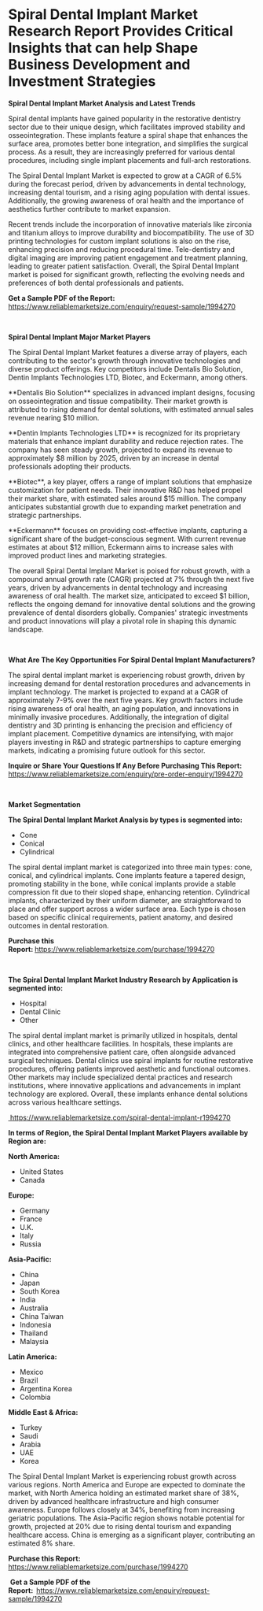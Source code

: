 <p><h1>Spiral Dental Implant Market Research Report Provides Critical Insights that can help Shape Business Development and Investment Strategies</h1></p><p><strong>Spiral Dental Implant Market Analysis and Latest Trends</strong></p>
<p><p>Spiral dental implants have gained popularity in the restorative dentistry sector due to their unique design, which facilitates improved stability and osseointegration. These implants feature a spiral shape that enhances the surface area, promotes better bone integration, and simplifies the surgical process. As a result, they are increasingly preferred for various dental procedures, including single implant placements and full-arch restorations.</p><p>The Spiral Dental Implant Market is expected to grow at a CAGR of 6.5% during the forecast period, driven by advancements in dental technology, increasing dental tourism, and a rising aging population with dental issues. Additionally, the growing awareness of oral health and the importance of aesthetics further contribute to market expansion. </p><p>Recent trends include the incorporation of innovative materials like zirconia and titanium alloys to improve durability and biocompatibility. The use of 3D printing technologies for custom implant solutions is also on the rise, enhancing precision and reducing procedural time. Tele-dentistry and digital imaging are improving patient engagement and treatment planning, leading to greater patient satisfaction. Overall, the Spiral Dental Implant market is poised for significant growth, reflecting the evolving needs and preferences of both dental professionals and patients.</p></p>
<p><strong>Get a Sample PDF of the Report:&nbsp;</strong> <a href="https://www.reliablemarketsize.com/enquiry/request-sample/1994270?utm_campaign=1991&utm_medium=2&utm_source=Github&utm_content=ia&utm_term=16042025&utm_id=spiral-dental-implant">https://www.reliablemarketsize.com/enquiry/request-sample/1994270</a></p>
<p>&nbsp;</p>
<p><strong>Spiral Dental Implant Major Market Players</strong></p>
<p><p>The Spiral Dental Implant Market features a diverse array of players, each contributing to the sector's growth through innovative technologies and diverse product offerings. Key competitors include Dentalis Bio Solution, Dentin Implants Technologies LTD, Biotec, and Eckermann, among others.</p><p>**Dentalis Bio Solution** specializes in advanced implant designs, focusing on osseointegration and tissue compatibility. Their market growth is attributed to rising demand for dental solutions, with estimated annual sales revenue nearing $10 million. </p><p>**Dentin Implants Technologies LTD** is recognized for its proprietary materials that enhance implant durability and reduce rejection rates. The company has seen steady growth, projected to expand its revenue to approximately $8 million by 2025, driven by an increase in dental professionals adopting their products.</p><p>**Biotec**, a key player, offers a range of implant solutions that emphasize customization for patient needs. Their innovative R&D has helped propel their market share, with estimated sales around $15 million. The company anticipates substantial growth due to expanding market penetration and strategic partnerships.</p><p>**Eckermann** focuses on providing cost-effective implants, capturing a significant share of the budget-conscious segment. With current revenue estimates at about $12 million, Eckermann aims to increase sales with improved product lines and marketing strategies.</p><p>The overall Spiral Dental Implant Market is poised for robust growth, with a compound annual growth rate (CAGR) projected at 7% through the next five years, driven by advancements in dental technology and increasing awareness of oral health. The market size, anticipated to exceed $1 billion, reflects the ongoing demand for innovative dental solutions and the growing prevalence of dental disorders globally. Companies' strategic investments and product innovations will play a pivotal role in shaping this dynamic landscape.</p></p>
<p>&nbsp;</p>
<p><strong>What Are The Key Opportunities For Spiral Dental Implant Manufacturers?</strong></p>
<p><p>The spiral dental implant market is experiencing robust growth, driven by increasing demand for dental restoration procedures and advancements in implant technology. The market is projected to expand at a CAGR of approximately 7-9% over the next five years. Key growth factors include rising awareness of oral health, an aging population, and innovations in minimally invasive procedures. Additionally, the integration of digital dentistry and 3D printing is enhancing the precision and efficiency of implant placement. Competitive dynamics are intensifying, with major players investing in R&D and strategic partnerships to capture emerging markets, indicating a promising future outlook for this sector.</p></p>
<p><strong>Inquire or Share Your Questions If Any Before Purchasing This Report:</strong> <a href="https://www.reliablemarketsize.com/enquiry/pre-order-enquiry/1994270?utm_campaign=1991&utm_medium=2&utm_source=Github&utm_content=ia&utm_term=16042025&utm_id=spiral-dental-implant">https://www.reliablemarketsize.com/enquiry/pre-order-enquiry/1994270</a></p>
<p>&nbsp;</p>
<p><strong>Market Segmentation</strong></p>
<p><strong>The Spiral Dental Implant Market Analysis by types is segmented into:</strong></p>
<p><ul><li>Cone</li><li>Conical</li><li>Cylindrical</li></ul></p>
<p><p>The spiral dental implant market is categorized into three main types: cone, conical, and cylindrical implants. Cone implants feature a tapered design, promoting stability in the bone, while conical implants provide a stable compression fit due to their sloped shape, enhancing retention. Cylindrical implants, characterized by their uniform diameter, are straightforward to place and offer support across a wider surface area. Each type is chosen based on specific clinical requirements, patient anatomy, and desired outcomes in dental restoration.</p></p>
<p><strong>Purchase this Report:&nbsp;</strong><a href="https://www.reliablemarketsize.com/purchase/1994270?utm_campaign=1991&utm_medium=2&utm_source=Github&utm_content=ia&utm_term=16042025&utm_id=spiral-dental-implant">https://www.reliablemarketsize.com/purchase/1994270</a></p>
<p>&nbsp;</p>
<p><strong>The Spiral Dental Implant Market Industry Research by Application is segmented into:</strong></p>
<p><ul><li>Hospital</li><li>Dental Clinic</li><li>Other</li></ul></p>
<p><p>The spiral dental implant market is primarily utilized in hospitals, dental clinics, and other healthcare facilities. In hospitals, these implants are integrated into comprehensive patient care, often alongside advanced surgical techniques. Dental clinics use spiral implants for routine restorative procedures, offering patients improved aesthetic and functional outcomes. Other markets may include specialized dental practices and research institutions, where innovative applications and advancements in implant technology are explored. Overall, these implants enhance dental solutions across various healthcare settings.</p></p>
<p><a href="https://www.reliablemarketsize.com/spiral-dental-implant-r1994270?utm_campaign=1991&utm_medium=2&utm_source=Github&utm_content=ia&utm_term=16042025&utm_id=spiral-dental-implant">&nbsp;https://www.reliablemarketsize.com/spiral-dental-implant-r1994270</a></p>
<p><strong>In terms of Region, the Spiral Dental Implant Market Players available by Region are:</strong></p>
<p>
    <p> <strong> North America: </strong>
        <ul>
            <li>United States</li>
            <li>Canada</li>
        </ul>
        </p> 
    <p> <strong> Europe: </strong>
        <ul>
            <li>Germany</li>
            <li>France</li>
            <li>U.K.</li>
            <li>Italy</li>
            <li>Russia</li>
        </ul>
        </p> 
    <p> <strong> Asia-Pacific: </strong>
        <ul>
            <li>China</li>
            <li>Japan</li>
            <li>South Korea</li>
            <li>India</li>
            <li>Australia</li>
            <li>China Taiwan</li>
            <li>Indonesia</li>
            <li>Thailand</li>
            <li>Malaysia</li>
        </ul>
        </p> 
    <p> <strong> Latin America: </strong>
        <ul>
            <li>Mexico</li>
            <li>Brazil</li>
            <li>Argentina Korea</li>
            <li>Colombia</li>
        </ul>
        </p> 
    <p> <strong> Middle East & Africa: </strong>
        <ul>
            <li>Turkey</li>
            <li>Saudi</li>
            <li>Arabia</li>
            <li>UAE</li>
            <li>Korea</li>
        </ul>
    </p>
    </p>
<p><p>The Spiral Dental Implant Market is experiencing robust growth across various regions. North America and Europe are expected to dominate the market, with North America holding an estimated market share of 38%, driven by advanced healthcare infrastructure and high consumer awareness. Europe follows closely at 34%, benefiting from increasing geriatric populations. The Asia-Pacific region shows notable potential for growth, projected at 20% due to rising dental tourism and expanding healthcare access. China is emerging as a significant player, contributing an estimated 8% share.</p></p>
<p><strong>Purchase this Report: </strong><a href="https://www.reliablemarketsize.com/purchase/1994270?utm_campaign=1991&utm_medium=2&utm_source=Github&utm_content=ia&utm_term=16042025&utm_id=spiral-dental-implant">https://www.reliablemarketsize.com/purchase/1994270</a></p>
<p>&nbsp;<strong>Get a Sample PDF of the Report:&nbsp;&nbsp;</strong><a href="https://www.reliablemarketsize.com/enquiry/request-sample/1994270?utm_campaign=1991&utm_medium=2&utm_source=Github&utm_content=ia&utm_term=16042025&utm_id=spiral-dental-implant">https://www.reliablemarketsize.com/enquiry/request-sample/1994270</a></p>
<p><strong></strong></p>
<p><p></p><p></p><p></p></p>